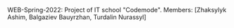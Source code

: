 WEB-Spring-2022: Project of IT school "Codemode".
Members: [Zhaksylyk Ashim, Balgaziev Bauyrzhan, Turdalin Nurassyl]